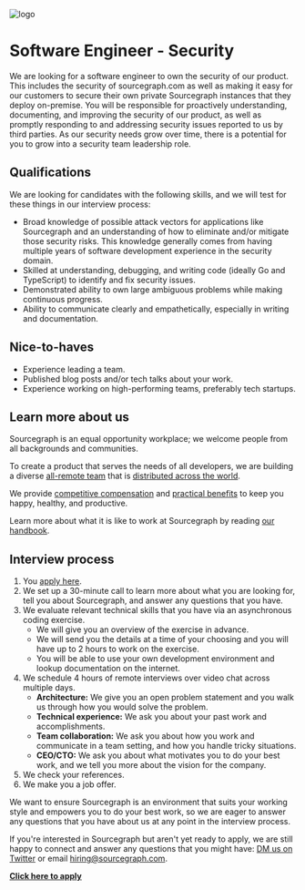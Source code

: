 ![logo](https://sourcegraph.com/.assets/img/sourcegraph-light-head-logo.svg)

# Software Engineer - Security

We are looking for a software engineer to own the security of our product. This includes the security of sourcegraph.com as well as making it easy for our customers to secure their own private Sourcegraph instances that they deploy on-premise. You will be responsible for proactively understanding, documenting, and improving the security of our product, as well as promptly responding to and addressing security issues reported to us by third parties. As our security needs grow over time, there is a potential for you to grow into a security team leadership role.

## Qualifications

We are looking for candidates with the following skills, and we will test for these things in our interview process:

- Broad knowledge of possible attack vectors for applications like Sourcegraph and an understanding of how to eliminate and/or mitigate those security risks. This knowledge generally comes from having multiple years of software development experience in the security domain.
- Skilled at understanding, debugging, and writing code (ideally Go and TypeScript) to identify and fix security issues.
- Demonstrated ability to own large ambiguous problems while making continuous progress.
- Ability to communicate clearly and empathetically, especially in writing and documentation.

## Nice-to-haves

- Experience leading a team.
- Published blog posts and/or tech talks about your work.
- Experience working on high-performing teams, preferably tech startups.

## Learn more about us

Sourcegraph is an equal opportunity workplace; we welcome people from all backgrounds and communities.

To create a product that serves the needs of all developers, we are building a diverse [all-remote team](https://about.sourcegraph.com/company/remote) that is [distributed across the world](https://about.sourcegraph.com/company/team).

We provide [competitive compensation](https://about.sourcegraph.com/handbook/people-ops/compensation) and [practical benefits](https://about.sourcegraph.com/handbook/people-ops/benefits-and-perks) to keep you happy, healthy, and productive.

Learn more about what it is like to work at Sourcegraph by reading [our handbook](https://about.sourcegraph.com/handbook/).

## Interview process

1. You [apply here](https://hire.withgoogle.com/public/jobs/sourcegraphcom/view/P_AAAAAADAAC5HZqRCBzJ_kw?trackingTag=careersRepository).
1. We set up a 30-minute call to learn more about what you are looking for, tell you about Sourcegraph, and answer any questions that you have.
1. We evaluate relevant technical skills that you have via an asynchronous coding exercise.
   - We will give you an overview of the exercise in advance.
   - We will send you the details at a time of your choosing and you will have up to 2 hours to work on the exercise.
   - You will be able to use your own development environment and lookup documentation on the internet.
1. We schedule 4 hours of remote interviews over video chat across multiple days.
   - **Architecture:** We give you an open problem statement and you walk us through how you would solve the problem.
   - **Technical experience:** We ask you about your past work and accomplishments.
   - **Team collaboration:** We ask you about how you work and communicate in a team setting, and how you handle tricky situations.
   - **CEO/CTO:** We ask you about what motivates you to do your best work, and we tell you more about the vision for the company.
1. We check your references.
1. We make you a job offer.

We want to ensure Sourcegraph is an environment that suits your working style and empowers you to do your best work, so we are eager to answer any questions that you have about us at any point in the interview process.

If you're interested in Sourcegraph but aren't yet ready to apply, we are still happy to connect and answer any questions that you might have: [DM us on Twitter](https://twitter.com/srcgraph) or email hiring@sourcegraph.com.

**[Click here to apply](https://hire.withgoogle.com/public/jobs/sourcegraphcom/view/P_AAAAAADAAC5HZqRCBzJ_kw?trackingTag=careersRepository)**

